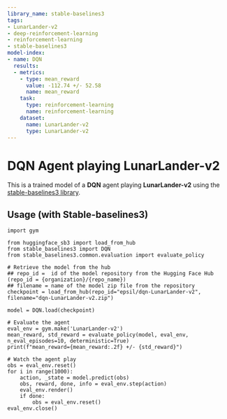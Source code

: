 ```yaml
---
library_name: stable-baselines3
tags:
- LunarLander-v2
- deep-reinforcement-learning
- reinforcement-learning
- stable-baselines3
model-index:
- name: DQN
  results:
  - metrics:
    - type: mean_reward
      value: -112.74 +/- 52.58
      name: mean_reward
    task:
      type: reinforcement-learning
      name: reinforcement-learning
    dataset:
      name: LunarLander-v2
      type: LunarLander-v2
---
```


  # **DQN** Agent playing **LunarLander-v2**
  This is a trained model of a **DQN** agent playing **LunarLander-v2** using the [stable-baselines3 library](https://github.com/DLR-RM/stable-baselines3).
  
  ## Usage (with Stable-baselines3)
```
import gym

from huggingface_sb3 import load_from_hub
from stable_baselines3 import DQN
from stable_baselines3.common.evaluation import evaluate_policy

# Retrieve the model from the hub
## repo_id =  id of the model repository from the Hugging Face Hub (repo_id = {organization}/{repo_name})
## filename = name of the model zip file from the repository
checkpoint = load_from_hub(repo_id="epsil/dqn-LunarLander-v2", filename="dqn-LunarLander-v2.zip")

model = DQN.load(checkpoint)

# Evaluate the agent
eval_env = gym.make('LunarLander-v2')
mean_reward, std_reward = evaluate_policy(model, eval_env, n_eval_episodes=10, deterministic=True)
print(f"mean_reward={mean_reward:.2f} +/- {std_reward}")
 
# Watch the agent play
obs = eval_env.reset()
for i in range(1000):
    action, _state = model.predict(obs)
    obs, reward, done, info = eval_env.step(action)
    eval_env.render()
    if done:
        obs = eval_env.reset()
eval_env.close()
```
  